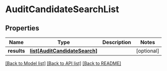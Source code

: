 # AuditCandidateSearchList

## Properties
Name | Type | Description | Notes
------------ | ------------- | ------------- | -------------
**results** | [**list[AuditCandidateSearch]**](AuditCandidateSearch.md) |  | [optional] 

[[Back to Model list]](../README.md#documentation-for-models) [[Back to API list]](../README.md#documentation-for-api-endpoints) [[Back to README]](../README.md)


